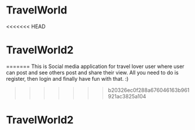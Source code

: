 # TravelWorld
<<<<<<< HEAD
# TravelWorld2
=======
This is Social media application for travel lover user where user can post and see others post and share their view. All you need to do is register, then login and finally have fun with that. :)
>>>>>>> b20326ec0f288a676046163b961921ac3825a104
# TravelWorld2
